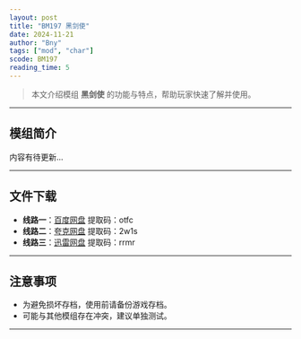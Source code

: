 ```yaml
---
layout: post
title: "BM197 黑剑使"
date: 2024-11-21
author: "Bny"
tags: ["mod", "char"]
scode: BM197
reading_time: 5
---
```


> 本文介绍模组 **黑剑使** 的功能与特点，帮助玩家快速了解并使用。

---

## 模组简介

内容有待更新...

---


## 文件下载
- **线路一**：[百度网盘](https://pan.baidu.com/s/1s9mLt8NDV8bnWoP7E7nxkQ?pwd=otfc)  提取码：otfc  
- **线路二**：[夸克网盘](https://pan.quark.cn/s/62144843a114?pwd=2w1s)  提取码：2w1s  
- **线路三**：[迅雷网盘](https://pan.xunlei.com/s/VOCCbij_kJydv9dJUMRDbYq0A1?pwd=rrmr)  提取码：rrmr  

---

## 注意事项
- 为避免损坏存档，使用前请备份游戏存档。
- 可能与其他模组存在冲突，建议单独测试。

---

